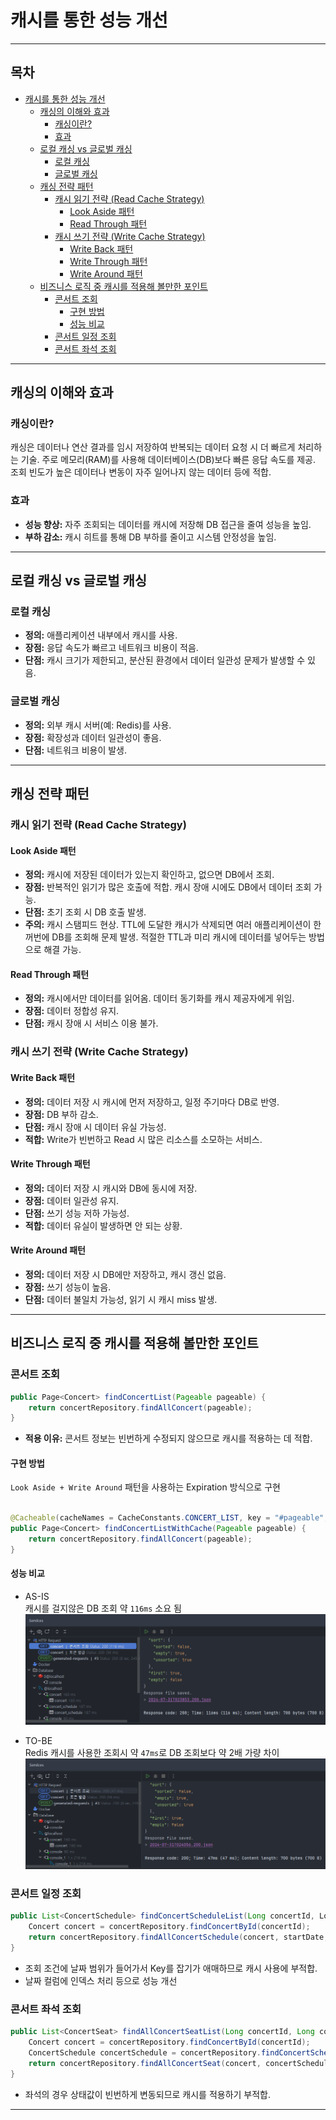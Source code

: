 # 캐시를 통한 성능 개선

---

## 목차

- [캐시를 통한 성능 개선](#캐시를-통한-성능-개선)
    * [캐싱의 이해와 효과](#캐싱의-이해와-효과)
        + [캐싱이란?](#캐싱이란)
        + [효과](#효과)
    * [로컬 캐싱 vs 글로벌 캐싱](#로컬-캐싱-vs-글로벌-캐싱)
        + [로컬 캐싱](#로컬-캐싱)
        + [글로벌 캐싱](#글로벌-캐싱)
    * [캐싱 전략 패턴](#캐싱-전략-패턴)
        + [캐시 읽기 전략 (Read Cache Strategy)](#캐시-읽기-전략-read-cache-strategy)
            - [Look Aside 패턴](#look-aside-패턴)
            - [Read Through 패턴](#read-through-패턴)
        + [캐시 쓰기 전략 (Write Cache Strategy)](#캐시-쓰기-전략-write-cache-strategy)
            - [Write Back 패턴](#write-back-패턴)
            - [Write Through 패턴](#write-through-패턴)
            - [Write Around 패턴](#write-around-패턴)
    * [비즈니스 로직 중 캐시를 적용해 볼만한 포인트](#비즈니스-로직-중-캐시를-적용해-볼만한-포인트)
        + [콘서트 조회](#콘서트-조회)
            - [구현 방법](#구현-방법)
            - [성능 비교](#성능-비교)
        + [콘서트 일정 조회](#콘서트-일정-조회)
        + [콘서트 좌석 조회](#콘서트-좌석-조회)

---

## 캐싱의 이해와 효과

### 캐싱이란?

캐싱은 데이터나 연산 결과를 임시 저장하여 반복되는 데이터 요청 시 더 빠르게 처리하는 기술. 주로 메모리(RAM)를 사용해 데이터베이스(DB)보다 빠른 응답 속도를 제공. 조회 빈도가 높은 데이터나 변동이 자주
일어나지 않는 데이터 등에 적합.

### 효과

- **성능 향상:** 자주 조회되는 데이터를 캐시에 저장해 DB 접근을 줄여 성능을 높임.
- **부하 감소:** 캐시 히트를 통해 DB 부하를 줄이고 시스템 안정성을 높임.

---

## 로컬 캐싱 vs 글로벌 캐싱

### 로컬 캐싱

- **정의:** 애플리케이션 내부에서 캐시를 사용.
- **장점:** 응답 속도가 빠르고 네트워크 비용이 적음.
- **단점:** 캐시 크기가 제한되고, 분산된 환경에서 데이터 일관성 문제가 발생할 수 있음.

### 글로벌 캐싱

- **정의:** 외부 캐시 서버(예: Redis)를 사용.
- **장점:** 확장성과 데이터 일관성이 좋음.
- **단점:** 네트워크 비용이 발생.

---

## 캐싱 전략 패턴

### 캐시 읽기 전략 (Read Cache Strategy)

#### Look Aside 패턴

- **정의:** 캐시에 저장된 데이터가 있는지 확인하고, 없으면 DB에서 조회.
- **장점:** 반복적인 읽기가 많은 호출에 적합. 캐시 장애 시에도 DB에서 데이터 조회 가능.
- **단점:** 초기 조회 시 DB 호출 발생.
- **주의:** 캐시 스탬피드 현상. TTL에 도달한 캐시가 삭제되면 여러 애플리케이션이 한꺼번에 DB를 조회해 문제 발생. 적절한 TTL과 미리 캐시에 데이터를 넣어두는 방법으로 해결 가능.

#### Read Through 패턴

- **정의:** 캐시에서만 데이터를 읽어옴. 데이터 동기화를 캐시 제공자에게 위임.
- **장점:** 데이터 정합성 유지.
- **단점:** 캐시 장애 시 서비스 이용 불가.

### 캐시 쓰기 전략 (Write Cache Strategy)

#### Write Back 패턴

- **정의:** 데이터 저장 시 캐시에 먼저 저장하고, 일정 주기마다 DB로 반영.
- **장점:** DB 부하 감소.
- **단점:** 캐시 장애 시 데이터 유실 가능성.
- **적합:** Write가 빈번하고 Read 시 많은 리소스를 소모하는 서비스.

#### Write Through 패턴

- **정의:** 데이터 저장 시 캐시와 DB에 동시에 저장.
- **장점:** 데이터 일관성 유지.
- **단점:** 쓰기 성능 저하 가능성.
- **적합:** 데이터 유실이 발생하면 안 되는 상황.

#### Write Around 패턴

- **정의:** 데이터 저장 시 DB에만 저장하고, 캐시 갱신 없음.
- **장점:** 쓰기 성능이 높음.
- **단점:** 데이터 불일치 가능성, 읽기 시 캐시 miss 발생.

---

## 비즈니스 로직 중 캐시를 적용해 볼만한 포인트

### 콘서트 조회

```java
public Page<Concert> findConcertList(Pageable pageable) {
    return concertRepository.findAllConcert(pageable);
}
```

- **적용 이유:** 콘서트 정보는 빈번하게 수정되지 않으므로 캐시를 적용하는 데 적합.

#### 구현 방법

`Look Aside + Write Around` 패턴을 사용하는 Expiration 방식으로 구현

```java

@Cacheable(cacheNames = CacheConstants.CONCERT_LIST, key = "#pageable", cacheManager = "cacheManager")
public Page<Concert> findConcertListWithCache(Pageable pageable) {
    return concertRepository.findAllConcert(pageable);
}
```

#### 성능 비교

- AS-IS  
  캐시를 걸지않은 DB 조회 약 `116ms` 소요 됨  
  ![콘서트_조회_일반조회.png](https://github.com/jo94kr/hhplus-03-server-construction/blob/main/docs/images/%EC%BD%98%EC%84%9C%ED%8A%B8_%EC%A1%B0%ED%9A%8C_%EC%9D%BC%EB%B0%98%EC%A1%B0%ED%9A%8C.png)

- TO-BE  
  Redis 캐시를 사용한 조회시 약 `47ms`로 DB 조회보다 약 2배 가량 차이  
  ![콘서트_조회_캐시조회.png](https://github.com/jo94kr/hhplus-03-server-construction/blob/main/docs/images/%EC%BD%98%EC%84%9C%ED%8A%B8_%EC%A1%B0%ED%9A%8C_%EC%BA%90%EC%8B%9C%EC%A1%B0%ED%9A%8C.png)

### 콘서트 일정 조회

```java
public List<ConcertSchedule> findConcertScheduleList(Long concertId, LocalDate startDate, LocalDate endDate) {
    Concert concert = concertRepository.findConcertById(concertId);
    return concertRepository.findAllConcertSchedule(concert, startDate, endDate);
}
```

- 조회 조건에 날짜 범위가 들어가서 Key를 잡기가 애매하므로 캐시 사용에 부적합.
- 날짜 컬럼에 인덱스 처리 등으로 성능 개선

### 콘서트 좌석 조회

```java
public List<ConcertSeat> findAllConcertSeatList(Long concertId, Long concertScheduleId) {
    Concert concert = concertRepository.findConcertById(concertId);
    ConcertSchedule concertSchedule = concertRepository.findConcertScheduleById(concertScheduleId);
    return concertRepository.findAllConcertSeat(concert, concertSchedule);
}
```

- 좌석의 경우 상태값이 빈번하게 변동되므로 캐시를 적용하기 부적합.

---
